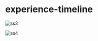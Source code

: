 # experience-timeline

![ss3](https://github.com/francismcpc/experience-timeline/assets/119109562/8a6a7913-51f0-485f-b896-c58285e4c5f8)

![ss4](https://github.com/francismcpc/experience-timeline/assets/119109562/a51b04d3-19e9-4ae0-8231-e1ee9ae0ef22)

